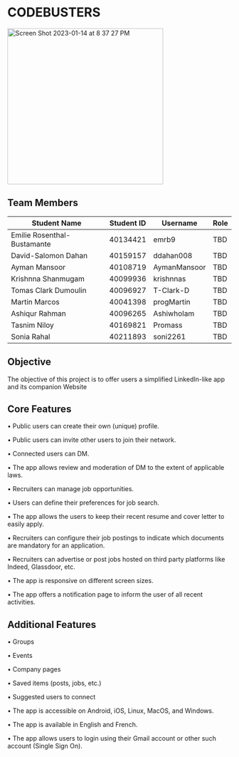 # CODEBUSTERS
<img width="350" alt="Screen Shot 2023-01-14 at 8 37 27 PM" src="https://user-images.githubusercontent.com/93956512/212505856-c9d87e9f-43bf-42e2-a31d-9a913bc6c3d4.png">

## Team Members

| Student Name                | Student ID | Username     | Role                              |
| --------------------------- | ---------- | ------------ | --------------------------------- |
| Emilie Rosenthal-Bustamante | 40134421   | emrb9        | TBD                               |
| David-Salomon Dahan         | 40159157   | ddahan008    | TBD                               |
| Ayman Mansoor               | 40108719   | AymanMansoor | TBD                               |
| Krishnna Shanmugam          | 40099936   | krishnnas    | TBD                               |
| Tomas Clark Dumoulin        | 40096927   | T-Clark-D    | TBD                               |
| Martin Marcos               | 40041398   | progMartin   | TBD                               |
| Ashiqur Rahman              | 40096265   | AshiwhoIam   | TBD                               |
| Tasnim Niloy                | 40169821   | Promass      | TBD                               |
| Sonia Rahal                 | 40211893   | soni2261     | TBD                               |

## Objective 
The objective of this project is to offer users a simplified LinkedIn-like app and its companion Website

## Core Features
•	Public users can create their own (unique) profile.

•	Public users can invite other users to join their network.

•	Connected users can DM. 

•	The app allows review and moderation of DM to the extent of applicable laws.

•	Recruiters can manage job opportunities.

•	Users can define their preferences for job search.

•	The app allows the users to keep their recent resume and cover letter to easily apply.

•	Recruiters can configure their job postings to indicate which documents are mandatory for an application.

•	Recruiters can advertise or post jobs hosted on third party platforms like Indeed, Glassdoor, etc.

•	The app is responsive on different screen sizes.

•	The app offers a notification page to inform the user of all recent activities.

## Additional Features
•	Groups

•	Events

•	Company pages

•	Saved items (posts, jobs, etc.)

•	Suggested users to connect

•	The app is accessible on Android, iOS, Linux, MacOS, and Windows.

•	The app is available in English and French.

•	The app allows users to login using their Gmail account or other such account (Single Sign On).
